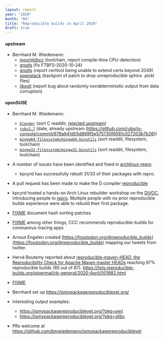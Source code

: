 ```yaml
---
layout: report
year: "2020"
month: "04"
title: "Reproducible builds in April 2020"
draft: true
---
```


<!--
Please prefer to just add links with unannotated (but cited)
commentary text is typically entirely rewritten before
publication to ensure a consistent voice.

It is not necessary to add resources mentioned on our mailing
list as the list archives are consulted when writing a draft.
-->

#### upstream

* Bernhard M. Wiedemann:
    * [moonjit/bcc](https://github.com/moonjit/moonjit/issues/110) (toolchain, report compile-time CPU-detection)
    * [gnutls](https://gitlab.com/gnutls/gnutls/-/merge_requests/1230) (fix FTBFS-2020-10-24)
    * [gnutls](https://gitlab.com/gnutls/gnutls/-/issues/971) (report certtool being unable to extend certs beyond 2049)
    * [openstack](https://review.opendev.org/#/c/717164) (backport of patch to drop unreproducible sphinx .pickl files)
    * [libxslt](https://gitlab.gnome.org/GNOME/libxslt/-/issues/37) (report bug about randomly nondeterministic output from data corruption)

#### openSUSE

* Bernhard M. Wiedemann:
    * [`blender`](https://build.opensuse.org/request/show/791039) (sort C readdir, [rejected upstream](https://developer.blender.org/D5858))
    * [`ruby2.7`](https://build.opensuse.org/request/show/793752) (date, already upstream (https://github.com/ruby/io-console/commit/679a941d05d869f5e575730f6581c027203b7b26))
    * [`mingw64-filesystem/mingw64-binutils`](https://build.opensuse.org/request/show/795584) (sort readdir, filesystem, toolchain)
    * [`mingw32-filesystem/mingw32-binutils`](https://build.opensuse.org/request/show/795715) (sort readdir, filesystem, toolchain)

* A number of issues have been identified and fixed in [archlinux-repro](https://github.com/archlinux/archlinux-repro/).
    * kpcyrd has successfully rebuilt 31/33 of their packages with repro.

* A pull request has been made to make the D compiler [reproducible](https://github.com/dlang/dmd/pull/11035)

* kpcyrd hosted a hands-on Arch Linux rebuilder workshop on the [DiVOC](https://di.c3voc.de/), introducing people to [repro](https://github.com/archlinux/archlinux-repro/). Multiple people with no prior reproducible builds experience were able to rebuild their first package.

* [FIXME](https://github.com/bmwiedemann/theunreproduciblepackage/commit/53d4263b461b7b7f1239e34536eaf77e5c61b174) document hash sorting patches

* [FIXME](https://www.ccc.de/en/updates/2020/contact-tracing-requirements) among other things, CCC recommends reproducible-builds for coronavirus-tracing apps

* Arnout Engelen created [https://fosstodon.org/@reproducible_builds](https://fosstodon.org/@reproducible_builds) mapping our tweets from twitter.

* Hervé Boutemy reported about [reproducible-maven-HEAD, the Reproducibility Check for Apache Maven master HEADs](https://github.com/jvm-repo-rebuild/reproducible-maven-HEAD) reaching 97% reproducible builds (85 out of 87). https://lists.reproducible-builds.org/pipermail/rb-general/2020-April/001882.html

* [FIXME](https://gcc.gnu.org/bugzilla/show_bug.cgi?id=87972)

* Bernhard set up https://ismypackagereproducibleyet.org/
 * interesting output examples:
   * https://ismypackagereproducibleyet.org/?pkg=perl
   * https://ismypackagereproducibleyet.org/?pkg=glibc
 * PRs welcome at https://github.com/bmwiedemann/ismypackagereproducibleyet

